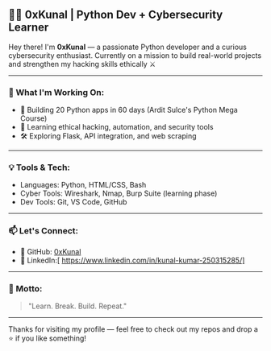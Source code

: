 ## 👨‍💻 0xKunal | Python Dev + Cybersecurity Learner

Hey there! I'm **0xKunal** — a passionate Python developer and a curious cybersecurity enthusiast. Currently on a mission to build real-world projects and strengthen my hacking skills ethically ⚔️

---

### 🚀 What I'm Working On:
- 🐍 Building 20 Python apps in 60 days (Ardit Sulce's Python Mega Course)
- 🔐 Learning ethical hacking, automation, and security tools
- 🛠️ Exploring Flask, API integration, and web scraping

---

### 💡 Tools & Tech:
- Languages: Python, HTML/CSS, Bash
- Cyber Tools: Wireshark, Nmap, Burp Suite (learning phase)
- Dev Tools: Git, VS Code, GitHub

---

### 📫 Let's Connect:
- 🔗 GitHub: [0xKunal](https://github.com/0xkunal)
- 🔗 LinkedIn:[ https://www.linkedin.com/in/kunal-kumar-250315285/]

---

### 🧠 Motto:
> "Learn. Break. Build. Repeat."

---

Thanks for visiting my profile — feel free to check out my repos and drop a ⭐ if you like something!



